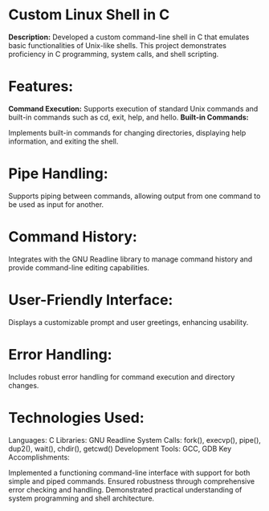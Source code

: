 # Custom Linux Shell in C
**Description:**
  Developed a custom command-line shell in C that emulates basic functionalities of Unix-like shells. This project demonstrates proficiency in C programming, system calls, and shell scripting.

# Features:

__Command Execution:__
  Supports execution of standard Unix commands and built-in commands such as cd, exit, help, and hello.
__Built-in Commands:__

  Implements built-in commands for changing directories, displaying help information, and exiting the shell.
# Pipe Handling: 
  Supports piping between commands, allowing output from one command to be used as input for another.
# Command History: 
  Integrates with the GNU Readline library to manage command history and provide command-line editing capabilities.
# User-Friendly Interface: 
  Displays a customizable prompt and user greetings, enhancing usability.
# Error Handling: 
Includes robust error handling for command execution and directory changes.

# Technologies Used:

Languages: C
Libraries: GNU Readline
System Calls: fork(), execvp(), pipe(), dup2(), wait(), chdir(), getcwd()
Development Tools: GCC, GDB
Key Accomplishments:

Implemented a functioning command-line interface with support for both simple and piped commands.
Ensured robustness through comprehensive error checking and handling.
Demonstrated practical understanding of system programming and shell architecture.
